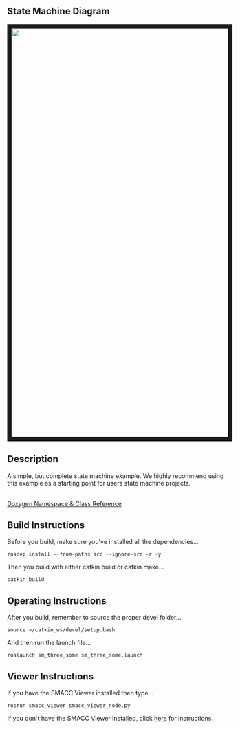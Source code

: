  <h2>State Machine Diagram</h2>
 <img src="https://github.com/robosoft-ai/SMACC/blob/master/smacc_sm_reference_library/sm_three_some/docs/smacc_state_machine_20200220-115155.dot.svg" width="950" align="center" border="10"/>

 <h2>Description</h2> A simple, but complete state machine example. We highly recommend using this example as a starting point for users state machine projects.<br></br>

 <a href="https://robosoft-ai.github.io/SMACC_Documentation/master/html/namespacesm__three__some.html">Doxygen Namespace & Class Reference</a>

 <h2>Build Instructions</h2>
Before you build, make sure you've installed all the dependencies...

```
rosdep install --from-paths src --ignore-src -r -y
```

Then you build with either catkin build or catkin make...

```
catkin build
```

<h2>Operating Instructions</h2>
After you build, remember to source the proper devel folder...

```
source ~/catkin_ws/devel/setup.bash
```

And then run the launch file...

```
roslaunch sm_three_some sm_three_some.launch
```

<h2>Viewer Instructions</h2>
If you have the SMACC Viewer installed then type...

```
rosrun smacc_viewer smacc_viewer_node.py
```

If you don't have the SMACC Viewer installed, click <a href="http://smacc.ninja/smacc-viewer/">here</a> for instructions.
